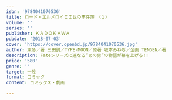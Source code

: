 ```yaml
---
isbn: '9784041070536'
title: ロード・エルメロイＩＩ世の事件簿　（１）
volume: ''
series: ''
publisher: ＫＡＤＯＫＡＷＡ
pubdate: '2018-07-03'
cover: 'https://cover.openbd.jp/9784041070536.jpg'
author: 東冬／著 三田誠／TYPE-MOON／原著 坂本みねぢ／企画 TENGEN／著
description: Fateシリーズに連なる“あの男”の物語が幕を上げる!!
price: '580'
genre: ''
target: 一般
format: コミック
content: コミックス・劇画

---
```

